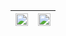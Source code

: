 |<img src="https://user-images.githubusercontent.com/53074235/120885228-77ae9b80-c605-11eb-99b0-e0edd0e76c9f.png" width="100%"> |<img src="https://user-images.githubusercontent.com/53074235/120885233-7b422280-c605-11eb-8ca7-642490baa911.png" width="100%"> |
|:-------------------------:|:-------------------------:|

